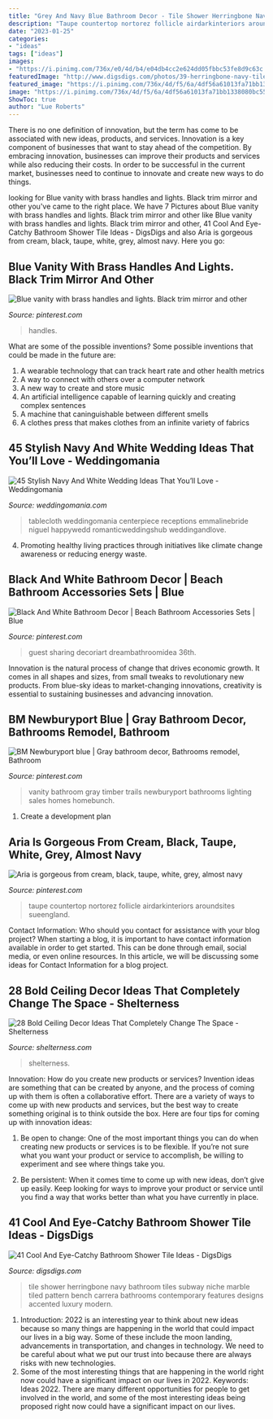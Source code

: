 ```yaml
---
title: "Grey And Navy Blue Bathroom Decor - Tile Shower Herringbone Navy Bathroom Tiles Subway Niche Marble Tiled Pattern Bench Carrera Bathrooms Contemporary Features Designs Accented Luxury Modern"
description: "Taupe countertop nortorez follicle airdarkinteriors aroundsites sueengland"
date: "2023-01-25"
categories:
- "ideas"
tags: ["ideas"]
images:
- "https://i.pinimg.com/736x/e0/4d/b4/e04db4cc2e624dd05fbbc53fe8d9c63c.jpg"
featuredImage: "http://www.digsdigs.com/photos/39-herringbone-navy-tiles.jpg"
featured_image: "https://i.pinimg.com/736x/4d/f5/6a/4df56a61013fa71bb1338080bc55659e.jpg"
image: "https://i.pinimg.com/736x/4d/f5/6a/4df56a61013fa71bb1338080bc55659e.jpg"
ShowToc: true
author: "Lue Roberts"
---
```



There is no one definition of innovation, but the term has come to be associated with new ideas, products, and services. Innovation is a key component of businesses that want to stay ahead of the competition. By embracing innovation, businesses can improve their products and services while also reducing their costs. In order to be successful in the current market, businesses need to continue to innovate and create new ways to do things.

	

		
looking for Blue vanity with brass handles and lights. Black trim mirror and other you've came to the right place. We have 7 Pictures about Blue vanity with brass handles and lights. Black trim mirror and other like Blue vanity with brass handles and lights. Black trim mirror and other, 41 Cool And Eye-Catchy Bathroom Shower Tile Ideas - DigsDigs and also Aria is gorgeous from cream, black, taupe, white, grey, almost navy. Here you go:
		
    
## Blue Vanity With Brass Handles And Lights. Black Trim Mirror And Other

<img loading=lazy src="https://i.pinimg.com/736x/5c/d0/cc/5cd0cc9105ecc06a524c4bcab4c9297c.jpg" onerror="this.onerror=null;this.src='https://tse4.mm.bing.net/th?id=OIP.HUsqYpkVkXaK-uRoTPIo7wHaJ3&amp;pid=15.1';" alt="Blue vanity with brass handles and lights. Black trim mirror and other">

_Source: pinterest.com_

>handles. 

	

What are some of the possible inventions?
Some possible inventions that could be made in the future are: 
1. A wearable technology that can track heart rate and other health metrics 
2. A way to connect with others over a computer network 
3. A new way to create and store music 
4. An artificial intelligence capable of learning quickly and creating complex sentences 
5. A machine that caninguishable between different smells 
6. A clothes press that makes clothes from an infinite variety of fabrics 

    
## 45 Stylish Navy And White Wedding Ideas That You’ll Love - Weddingomania

<img loading=lazy src="https://i.weddingomania.com/stylish-navy-and-white-wedding-ideas-that-youll-love-30-500x750.jpg" onerror="this.onerror=null;this.src='https://tse4.mm.bing.net/th?id=OIP.6b-HPurJXFyQXxFRjQBoOwHaLH&amp;pid=15.1';" alt="45 Stylish Navy And White Wedding Ideas That You’ll Love - Weddingomania">

_Source: weddingomania.com_

>tablecloth weddingomania centerpiece receptions emmalinebride niguel happywedd romanticweddingshub weddingandlove. 

	

4. Promoting healthy living practices through initiatives like climate change awareness or reducing energy waste. 

    
## Black And White Bathroom Decor | Beach Bathroom Accessories Sets | Blue

<img loading=lazy src="https://i.pinimg.com/736x/4d/f5/6a/4df56a61013fa71bb1338080bc55659e.jpg" onerror="this.onerror=null;this.src='https://tse2.mm.bing.net/th?id=OIP.PCr3RMP5O6uJ9pTeFM61qQHaNL&amp;pid=15.1';" alt="Black And White Bathroom Decor | Beach Bathroom Accessories Sets | Blue">

_Source: pinterest.com_

>guest sharing decoriart dreambathroomidea 36th. 

	

Innovation is the natural process of change that drives economic growth. It comes in all shapes and sizes, from small tweaks to revolutionary new products. From blue-sky ideas to market-changing innovations, creativity is essential to sustaining businesses and advancing innovation.

    
## BM Newburyport Blue | Gray Bathroom Decor, Bathrooms Remodel, Bathroom

<img loading=lazy src="https://i.pinimg.com/736x/c5/70/e3/c570e30d0bda6c8fca9a653024c73584.jpg" onerror="this.onerror=null;this.src='https://tse3.mm.bing.net/th?id=OIP.e-qS4nPmvSPX9jD_1P2ZIQHaLH&amp;pid=15.1';" alt="BM Newburyport blue | Gray bathroom decor, Bathrooms remodel, Bathroom">

_Source: pinterest.com_

>vanity bathroom gray timber trails newburyport bathrooms lighting sales homes homebunch. 

	

1. Create a development plan 

    
## Aria Is Gorgeous From Cream, Black, Taupe, White, Grey, Almost Navy

<img loading=lazy src="https://i.pinimg.com/736x/e0/4d/b4/e04db4cc2e624dd05fbbc53fe8d9c63c.jpg" onerror="this.onerror=null;this.src='https://tse4.mm.bing.net/th?id=OIP.KNnsccAH5ihzT0Zx4anNjAHaJ3&amp;pid=15.1';" alt="Aria is gorgeous from cream, black, taupe, white, grey, almost navy">

_Source: pinterest.com_

>taupe countertop nortorez follicle airdarkinteriors aroundsites sueengland. 

	

Contact Information: Who should you contact for assistance with your blog project?
When starting a blog, it is important to have contact information available in order to get started. This can be done through email, social media, or even online resources. In this article, we will be discussing some ideas for Contact Information for a blog project.

    
## 28 Bold Ceiling Decor Ideas That Completely Change The Space - Shelterness

<img loading=lazy src="https://i.shelterness.com/2016/05/navy-bathroom-ceiling.jpg" onerror="this.onerror=null;this.src='https://tse3.mm.bing.net/th?id=OIP.uF87RR_9v3GuJxt03U4jkAHaJ4&amp;pid=15.1';" alt="28 Bold Ceiling Decor Ideas That Completely Change The Space - Shelterness">

_Source: shelterness.com_

>shelterness. 

	

Innovation: How do you create new products or services?
Invention ideas are something that can be created by anyone, and the process of coming up with them is often a collaborative effort. There are a variety of ways to come up with new products and services, but the best way to create something original is to think outside the box. Here are four tips for coming up with innovation ideas:
1. Be open to change: One of the most important things you can do when creating new products or services is to be flexible. If you’re not sure what you want your product or service to accomplish, be willing to experiment and see where things take you.

2. Be persistent: When it comes time to come up with new ideas, don’t give up easily. Keep looking for ways to improve your product or service until you find a way that works better than what you have currently in place.

    
## 41 Cool And Eye-Catchy Bathroom Shower Tile Ideas - DigsDigs

<img loading=lazy src="http://www.digsdigs.com/photos/39-herringbone-navy-tiles.jpg" onerror="this.onerror=null;this.src='https://tse3.mm.bing.net/th?id=OIP.nuqopDDan4-zu4Y4vt_ypAAAAA&amp;pid=15.1';" alt="41 Cool And Eye-Catchy Bathroom Shower Tile Ideas - DigsDigs">

_Source: digsdigs.com_

>tile shower herringbone navy bathroom tiles subway niche marble tiled pattern bench carrera bathrooms contemporary features designs accented luxury modern. 

	

1) Introduction: 2022 is an interesting year to think about new ideas because so many things are happening in the world that could impact our lives in a big way. Some of these include the moon landing, advancements in transportation, and changes in technology. We need to be careful about what we put our trust into because there are always risks with new technologies.
2) Some of the most interesting things that are happening in the world right now could have a significant impact on our lives in 2022. Keywords: Ideas 2022. There are many different opportunities for people to get involved in the world, and some of the most interesting ideas being proposed right now could have a significant impact on our lives.

